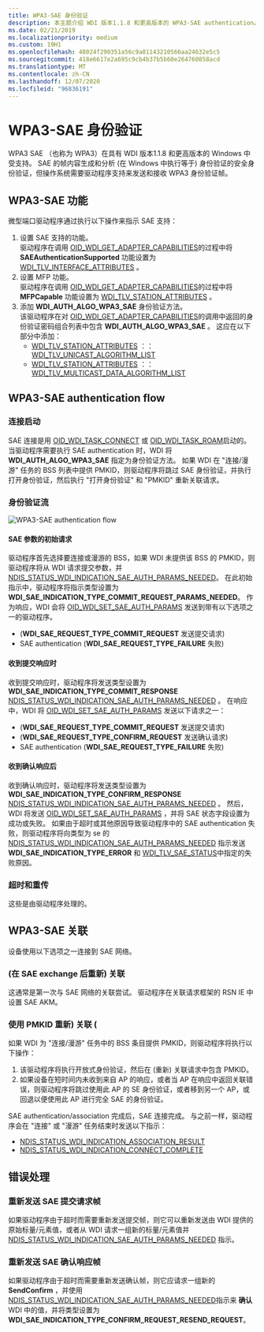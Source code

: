 ```yaml
---
title: WPA3-SAE 身份验证
description: 本主题介绍 WDI 版本1.1.8 和更高版本的 WPA3-SAE authentication。
ms.date: 02/21/2019
ms.localizationpriority: medium
ms.custom: 19H1
ms.openlocfilehash: 48024f290351a56c9a81143210566aa24632e5c5
ms.sourcegitcommit: 418e6617e2a695c9cb4b37b5b60e264760858acd
ms.translationtype: MT
ms.contentlocale: zh-CN
ms.lasthandoff: 12/07/2020
ms.locfileid: "96836191"
---
```

# <a name="wpa3-sae-authentication"></a>WPA3-SAE 身份验证

WPA3 SAE （也称为 WPA3）在具有 WDI 版本1.1.8 和更高版本的 Windows 中受支持。 SAE 的帧内容生成和分析 (在 Windows 中执行等于) 身份验证的安全身份验证，但操作系统需要驱动程序支持来发送和接收 WPA3 身份验证帧。

## <a name="wpa3-sae-capabilities"></a>WPA3-SAE 功能

微型端口驱动程序通过执行以下操作来指示 SAE 支持：

1. 设置 SAE 支持的功能。  
    驱动程序在调用 [OID_WDI_GET_ADAPTER_CAPABILITIES](oid-wdi-get-adapter-capabilities.md)的过程中将 **SAEAuthenticationSupported** 功能设置为 [WDI_TLV_INTERFACE_ATTRIBUTES](wdi-tlv-interface-attributes.md) 。
2. 设置 MFP 功能。  
    驱动程序在调用 [OID_WDI_GET_ADAPTER_CAPABILITIES](oid-wdi-get-adapter-capabilities.md)的过程中将 **MFPCapable** 功能设置为 [WDI_TLV_STATION_ATTRIBUTES](wdi-tlv-station-attributes.md) 。
3. 添加 **WDI_AUTH_ALGO_WPA3_SAE** 身份验证方法。  
    该驱动程序在对 [OID_WDI_GET_ADAPTER_CAPABILITIES](oid-wdi-get-adapter-capabilities.md)的调用中返回的身份验证密码组合列表中包含 **WDI_AUTH_ALGO_WPA3_SAE** 。 这应在以下部分中添加：
    - [WDI_TLV_STATION_ATTRIBUTES](wdi-tlv-station-attributes.md) ：： [WDI_TLV_UNICAST_ALGORITHM_LIST](wdi-tlv-unicast-algorithm-list.md)
    - [WDI_TLV_STATION_ATTRIBUTES](wdi-tlv-station-attributes.md) ：： [WDI_TLV_MULTICAST_DATA_ALGORITHM_LIST](wdi-tlv-multicast-data-algorithm-list.md)

## <a name="wpa3-sae-authentication-flow"></a>WPA3-SAE authentication flow

### <a name="connection-initiation"></a>连接启动

SAE 连接是用 [OID_WDI_TASK_CONNECT](oid-wdi-task-connect.md) 或 [OID_WDI_TASK_ROAM](oid-wdi-task-roam.md)启动的。 当驱动程序需要执行 SAE authentication 时，WDI 将 **WDI_AUTH_ALGO_WPA3_SAE** 指定为身份验证方法。 如果 WDI 在 "连接/漫游" 任务的 BSS 列表中提供 PMKID，则驱动程序将跳过 SAE 身份验证，并执行打开身份验证，然后执行 "打开身份验证" 和 "PMKID" 重新关联请求。

### <a name="authentication-flow"></a>身份验证流

![WPA3-SAE authentication flow](images/wpa3-sae-authentication-flow.png "WPA3-SAE authentication flow")

#### <a name="initial-request-for-sae-parameters"></a>SAE 参数的初始请求

驱动程序首先选择要连接或漫游的 BSS，如果 WDI 未提供该 BSS 的 PMKID，则驱动程序将从 WDI 请求提交参数，并 [NDIS_STATUS_WDI_INDICATION_SAE_AUTH_PARAMS_NEEDED](ndis-status-wdi-indication-sae-auth-params-needed.md)。 在此初始指示中，驱动程序将指示类型设置为 **WDI_SAE_INDICATION_TYPE_COMMIT_REQUEST_PARAMS_NEEDED**。 作为响应，WDI 会将 [OID_WDI_SET_SAE_AUTH_PARAMS](oid-wdi-set-sae-auth-params.md) 发送到带有以下选项之一的驱动程序。

-  (**WDI_SAE_REQUEST_TYPE_COMMIT_REQUEST** 发送提交请求) 
- SAE authentication (**WDI_SAE_REQUEST_TYPE_FAILURE** 失败) 

#### <a name="upon-receiving-a-commit-response"></a>收到提交响应时

收到提交响应时，驱动程序将发送类型设置为 **WDI_SAE_INDICATION_TYPE_COMMIT_RESPONSE** [NDIS_STATUS_WDI_INDICATION_SAE_AUTH_PARAMS_NEEDED](ndis-status-wdi-indication-sae-auth-params-needed.md) 。 在响应中，WDI 将 [OID_WDI_SET_SAE_AUTH_PARAMS](oid-wdi-set-sae-auth-params.md) 发送以下请求之一：

-  (**WDI_SAE_REQUEST_TYPE_COMMIT_REQUEST** 发送提交请求) 
-  (**WDI_SAE_REQUEST_TYPE_CONFIRM_REQUEST** 发送确认请求) 
- SAE authentication (**WDI_SAE_REQUEST_TYPE_FAILURE** 失败) 

#### <a name="upon-receiving-a-confirm-response"></a>收到确认响应后

收到确认响应时，驱动程序将发送类型设置为 **WDI_SAE_INDICATION_TYPE_CONFIRM_RESPONSE** [NDIS_STATUS_WDI_INDICATION_SAE_AUTH_PARAMS_NEEDED](ndis-status-wdi-indication-sae-auth-params-needed.md) 。 然后，WDI 将发送 [OID_WDI_SET_SAE_AUTH_PARAMS](oid-wdi-set-sae-auth-params.md) ，并将 SAE 状态字段设置为成功或失败。 如果由于超时或其他原因导致驱动程序中的 SAE authentication 失败，则驱动程序将向类型为 se 的 [NDIS_STATUS_WDI_INDICATION_SAE_AUTH_PARAMS_NEEDED](ndis-status-wdi-indication-sae-auth-params-needed.md) 指示发送 **WDI_SAE_INDICATION_TYPE_ERROR** 和 [WDI_TLV_SAE_STATUS](wdi-tlv-sae-status.md)中指定的失败原因。

### <a name="timeouts-and-retransmissions"></a>超时和重传

这些是由驱动程序处理的。

## <a name="wpa3-sae-association"></a>WPA3-SAE 关联

设备使用以下选项之一连接到 SAE 网络。

### <a name="reassociation-following-sae-exchange"></a> (在 SAE exchange 后重新) 关联

这通常是第一次与 SAE 网络的关联尝试。 驱动程序在关联请求框架的 RSN IE 中设置 SAE AKM。

### <a name="reassociation-using-pmkid"></a>使用 PMKID 重新) 关联 (

如果 WDI 为 "连接/漫游" 任务中的 BSS 条目提供 PMKID，则驱动程序将执行以下操作：

1. 该驱动程序将执行开放式身份验证，然后在 (重新) 关联请求中包含 PMKID。
2. 如果设备在短时间内未收到来自 AP 的响应，或者当 AP 在响应中返回关联错误，则驱动程序将跳过使用此 AP 的 SE 身份验证，或者移到另一个 AP，或回退以便使用此 AP 进行完全 SAE 的身份验证。

SAE authentication/association 完成后，SAE 连接完成。 与之前一样，驱动程序会在 "连接" 或 "漫游" 任务结束时发送以下指示：

- [NDIS_STATUS_WDI_INDICATION_ASSOCIATION_RESULT](ndis-status-wdi-indication-association-result.md)
- [NDIS_STATUS_WDI_INDICATION_CONNECT_COMPLETE](ndis-status-wdi-indication-connect-complete.md)

## <a name="error-handling"></a>错误处理

### <a name="resending-the-sae-commit-request-frame"></a>重新发送 SAE 提交请求帧

如果驱动程序由于超时而需要重新发送提交帧，则它可以重新发送由 WDI 提供的原始标量/元素值，或者从 WDI 请求一组新的标量/元素值并 [NDIS_STATUS_WDI_INDICATION_SAE_AUTH_PARAMS_NEEDED](ndis-status-wdi-indication-sae-auth-params-needed.md) 指示。

### <a name="resending-the-sae-confirm-response-frame"></a>重新发送 SAE 确认响应帧

如果驱动程序由于超时而需要重新发送确认帧，则它应请求一组新的 **SendConfirm** ，并使用 [NDIS_STATUS_WDI_INDICATION_SAE_AUTH_PARAMS_NEEDED](ndis-status-wdi-indication-sae-auth-params-needed.md)指示来 **确认** WDI 中的值，并将类型设置为 **WDI_SAE_INDICATION_TYPE_CONFIRM_REQUEST_RESEND_REQUEST**。
